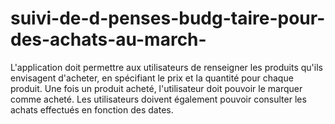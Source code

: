 # suivi-de-d-penses-budg-taire-pour-des-achats-au-march-
L'application doit permettre aux utilisateurs de renseigner les produits qu'ils envisagent d'acheter, en spécifiant le prix et la quantité pour chaque produit. Une fois un produit acheté, l'utilisateur doit pouvoir le marquer comme acheté. Les utilisateurs doivent également pouvoir consulter les achats effectués en fonction des dates.
